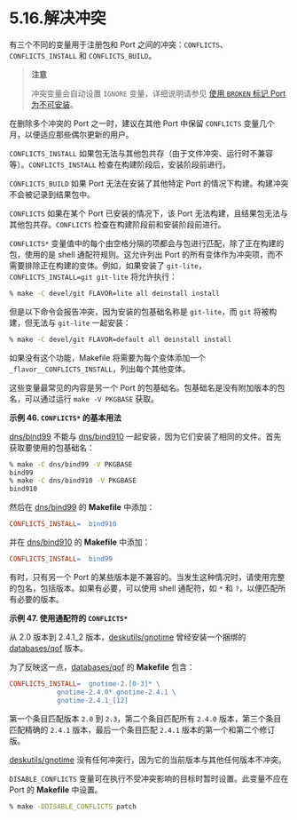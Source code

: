 # 5.16.解决冲突

有三个不同的变量用于注册包和 Port 之间的冲突：`CONFLICTS`、`CONFLICTS_INSTALL` 和 `CONFLICTS_BUILD`。

>**注意**
>
> 冲突变量会自动设置 `IGNORE` 变量，详细说明请参见 [使用 `BROKEN` 标记 Port 为不可安装](https://docs.freebsd.org/en/books/porters-handbook/porting-dads/#dads-noinstall)。 


在删除多个冲突的 Port 之一时，建议在其他 Port 中保留 `CONFLICTS` 变量几个月，以便适应那些偶尔更新的用户。

`CONFLICTS_INSTALL`
如果包无法与其他包共存（由于文件冲突、运行时不兼容等）。`CONFLICTS_INSTALL` 检查在构建阶段后，安装阶段前进行。

`CONFLICTS_BUILD`
如果 Port 无法在安装了其他特定 Port 的情况下构建。构建冲突不会被记录到结果包中。

`CONFLICTS`
如果在某个 Port 已安装的情况下，该 Port 无法构建，且结果包无法与其他包共存。`CONFLICTS` 检查在构建阶段前和安装阶段前进行。

`CONFLICTS*` 变量值中的每个由空格分隔的项都会与包进行匹配，除了正在构建的包，使用的是 shell 通配符规则。这允许列出 Port 的所有变体作为冲突项，而不需要排除正在构建的变体。例如，如果安装了 `git-lite`，`CONFLICTS_INSTALL=git git-lite` 将允许执行：

```sh
% make -C devel/git FLAVOR=lite all deinstall install
```

但是以下命令会报告冲突，因为安装的包基础名称是 `git-lite`，而 `git` 将被构建，但无法与 `git-lite` 一起安装：

```sh
% make -C devel/git FLAVOR=default all deinstall install
```

如果没有这个功能，Makefile 将需要为每个变体添加一个 `_flavor__CONFLICTS_INSTALL`，列出每个其他变体。

这些变量最常见的内容是另一个 Port 的包基础名。包基础名是没有附加版本的包名，可以通过运行 `make -V PKGBASE` 获取。

**示例 46. `CONFLICTS*` 的基本用法**

[dns/bind99](https://cgit.freebsd.org/ports/tree/dns/bind99/) 不能与 [dns/bind910](https://cgit.freebsd.org/ports/tree/dns/bind910/) 一起安装，因为它们安装了相同的文件。首先获取要使用的包基础名：

```sh
% make -C dns/bind99 -V PKGBASE
bind99
% make -C dns/bind910 -V PKGBASE
bind910
```

然后在 [dns/bind99](https://cgit.freebsd.org/ports/tree/dns/bind99/) 的 **Makefile** 中添加：

```makefile
CONFLICTS_INSTALL=	bind910
```

并在 [dns/bind910](https://cgit.freebsd.org/ports/tree/dns/bind910/) 的 **Makefile** 中添加：

```makefile
CONFLICTS_INSTALL=	bind99
```

有时，只有另一个 Port 的某些版本是不兼容的。当发生这种情况时，请使用完整的包名，包括版本。如果有必要，可以使用 shell 通配符，如 `*` 和 `?`，以便匹配所有必要的版本。

**示例 47. 使用通配符的 `CONFLICTS*`**

从 2.0 版本到 2.4.1\_2 版本，[deskutils/gnotime](https://cgit.freebsd.org/ports/tree/deskutils/gnotime/) 曾经安装一个捆绑的 [databases/qof](https://cgit.freebsd.org/ports/tree/databases/qof/) 版本。

为了反映这一点，[databases/qof](https://cgit.freebsd.org/ports/tree/databases/qof/) 的 **Makefile** 包含：

```makefile
CONFLICTS_INSTALL=	gnotime-2.[0-3]* \
			gnotime-2.4.0* gnotime-2.4.1 \
			gnotime-2.4.1_[12]
```

第一个条目匹配版本 `2.0` 到 `2.3`，第二个条目匹配所有 `2.4.0` 版本，第三个条目匹配精确的 `2.4.1` 版本，最后一个条目匹配 `2.4.1` 版本的第一个和第二个修订版。

[deskutils/gnotime](https://cgit.freebsd.org/ports/tree/deskutils/gnotime/) 没有任何冲突行，因为它的当前版本与其他任何版本不冲突。

`DISABLE_CONFLICTS` 变量可在执行不受冲突影响的目标时暂时设置。此变量不应在 Port 的 **Makefile** 中设置。

```sh
% make -DDISABLE_CONFLICTS patch
```
